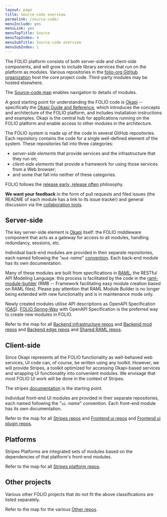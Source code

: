 ```yaml
---
layout: page
title: Source-code overview
permalink: /source-code/
menuInclude: yes
menuLink: yes
menuTopTitle: Source
menuTopIndex: 4
menuSubTitle: Source-code overview
menuSubIndex: 1
---
```


The FOLIO platform consists of both server-side and client-side components, and
will grow to include library services that run on the platform as modules.
Various repositories in the [folio-org GitHub
organization](https://github.com/folio-org) host the core project code.
Third-party modules may be hosted elsewhere.

The [Source-code map](/source-code/map/) enables navigation to details of modules.

A good starting point for understanding the FOLIO code is
[Okapi](https://github.com/folio-org/okapi) -- specifically the
[Okapi Guide and Reference](https://github.com/folio-org/okapi/blob/master/doc/guide.md), which
introduces the concepts and architecture of the FOLIO platform, and includes
installation instructions and examples.  Okapi is the central hub for
applications running on the FOLIO platform and enable access to other modules
in the architecture.

The FOLIO system is made up of the code in several GitHub repositories.
Each repository contains the code for a single well-defined element of the
system. These repositories fall into three categories:

- _server-side elements_ that provide services and the
  infrastructure that they run on;
- _client-side elements_ that provide a
  framework for using those services from a Web browser;
- and some that fall into neither of these categories.

FOLIO follows the [release early,
release often](https://en.wikipedia.org/wiki/Release_early,_release_often)
philosophy.

**We want your feedback** in the form of pull requests and filed issues
(the README of each module has a link to its issue tracker)
and general discussion via the
[collaboration tools](/community).

## Server-side

The key server-side element is [Okapi](map/#okapi) itself: the FOLIO middleware component
that acts as a gateway for access to all modules, handling redundancy,
sessions, etc.

Individual back-end modules are provided in their separate repositories, each
named following the "`mod-`_name_" [convention](/guidelines/naming-conventions/#module-names).
Each back-end module has its own documentation.

Many of these modules are built from specifications in
[RAML](https://raml.org/), the RESTful API Modeling Language: this process is
facilitated by the code in the [raml-module-builder](map/#raml-module-builder) (RMB -- Framework facilitating easy module creation based on RAML files).
Please pay attention that RAML Module Builder is no longer being extended with new functionality and is in maintenance mode only.

Newly created modules utilise API descriptions as OpenAPI Specification ([OAS](/reference/glossary/#oas)).
[FOLIO Spring-Way](/spring-way/#spring-way) with OpenAPI Specification is the preferred way to create new modules in FOLIO.

Refer to the map for all
[Backend infrastructure repos](map/#backend-infrastructure) and
[Backend mod repos](map/#backend-mod) and
[Backend edge repos](map/#backend-edge) and
[Shared RAML repos](map/#raml-shared).

## Client-side

Since Okapi represents all the FOLIO functionality as well-behaved web
services, UI code can, of course, be written using any toolkit. However,
we will provide Stripes, a toolkit optimized for accessing Okapi-based
services and wrapping UI functionality into convenient modules. We
envisage that most FOLIO UI work will be done in the context of
Stripes.

The stripes [documentation](https://github.com/folio-org/stripes/blob/master/README.md) is the starting point.

Individual front-end UI modules are provided in their separate repositories, each
named following the "`ui-`_name_" convention.
Each front-end module has its own documentation.

Refer to the map for all
[Stripes repos](map/#stripes) and
[Frontend ui repos](map/#ui) and
[Frontend ui plugin repos](map/#ui-plugin).

## Platforms

Stripes Platforms are integrated sets of modules based on the dependencies of that platform's front-end modules.

Refer to the map for all
[Stripes platform repos](map/#platform).

## Other projects

Various other FOLIO projects that do not fit the above classifications are listed separately.

Refer to the map for the various [Other repos](map/#other).

<div class="folio-spacer-content"></div>

